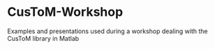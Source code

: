 # CusToM-Workshop
Examples and presentations used during a workshop dealing with the CusToM library in Matlab 
